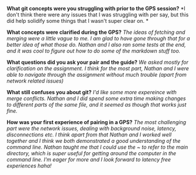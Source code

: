 **What git concepts were you struggling with prior to the GPS session?**
*I don't think there were any issues that I was struggling with per say, but this did help solidify some things that I wasn't super clear on. *


**What concepts were clarified during the GPS?**
*The ideas of fetching and merging were a little vague to me. I am glad to have gone through that for a better idea of what those do. Nathan and I also ran some tests at the end, and it was cool to figure out how to do some of the markdown stuff too.*


**What questions did you ask your pair and the guide?**
*We asked mostly for clarification on the assignment. I think for the most part, Nathan and I were able to navigate through the assignment without much trouble (apart from network related issues)*


**What still confuses you about git?**
*I'd like some more expereince with merge conflicts. Nathan and I did spend some extra time making changes to different parts of the same file, and it seemed as though that works just fine.*


**How was your first experience of pairing in a GPS?**
*The most challenging part were the network issues, dealing with background noise, latency, disconnections etc. I think apart from that Nathan and I worked well together and I think we both demonstrated a good understanding of the command line. Nathan taught me that I could use the ~ to refer to the main directory, which is super useful for getting around the computer in the command line. I'm eager for more and I look forward to latency free experiences haha!*

